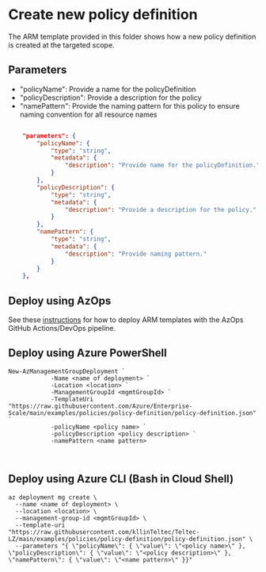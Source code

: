 # Create new policy definition

The ARM template provided in this folder shows how a new policy definition is created at the targeted scope.

## Parameters

- "policyName": Provide a name for the policyDefinition
- "policyDescription": Provide a description for the policy
- "namePattern": Provide the naming pattern for this policy to ensure naming convention for all resource names

````json

    "parameters": {
        "policyName": {
            "type": "string",
            "metadata": {
                "description": "Provide name for the policyDefinition."
            }
        },
        "policyDescription": {
            "type": "string",
            "metadata": {
                "description": "Provide a description for the policy."
            }
        },
        "namePattern": {
            "type": "string",
            "metadata": {
                "description": "Provide naming pattern."
            }
        }
    },
````

## Deploy using AzOps

See these [instructions]( https://github.com/azure/azops/wiki/deployments) for how to deploy ARM templates with the AzOps GitHub Actions/DevOps pipeline.

## Deploy using Azure PowerShell

````pwsh
New-AzManagementGroupDeployment `
            -Name <name of deployment> `
            -Location <location> `
            -ManagementGroupId <mgmtGroupId> `
            -TemplateUri "https://raw.githubusercontent.com/Azure/Enterprise-Scale/main/examples/policies/policy-definition/policy-definition.json" `
            -policyName <policy name> `
            -policyDescription <policy description> `
            -namePattern <name pattern>

            
````

## Deploy using Azure CLI (Bash in Cloud Shell)

````cli
az deployment mg create \
  --name <name of deployment> \
  --location <location> \
  --management-group-id <mgmtGroupId> \
  --template-uri "https://raw.githubusercontent.com/kllinTeltec/Teltec-LZ/main/examples/policies/policy-definition/policy-definition.json" \
  --parameters "{ \"policyName\": { \"value\": \"<policy name>\" }, \"policyDescription\": { \"value\": \"<policy description>\" }, \"namePattern\": { \"value\": \"<name pattern>\" }}"
